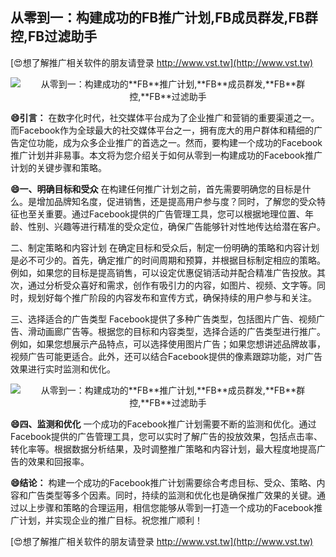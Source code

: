 ## **从零到一：构建成功的**FB**推广计划,**FB**成员群发,**FB**群控,**FB**过滤助手**

[😍想了解推广相关软件的朋友请登录 http://www.vst.tw](http://www.vst.tw)

 <center><img src="https://vst.tw/MP4/tuiguang/png/3.png" alt="从零到一：构建成功的**FB**推广计划,**FB**成员群发,**FB**群控,**FB**过滤助手"></center>

**😄引言：**
在数字化时代，社交媒体平台成为了企业推广和营销的重要渠道之一。而Facebook作为全球最大的社交媒体平台之一，拥有庞大的用户群体和精细的广告定位功能，成为众多企业推广的首选之一。然而，要构建一个成功的Facebook推广计划并非易事。本文将为您介绍关于如何从零到一构建成功的Facebook推广计划的关键步骤和策略。

**😄一、明确目标和受众**
在构建任何推广计划之前，首先需要明确您的目标是什么。是增加品牌知名度，促进销售，还是提高用户参与度？同时，了解您的受众特征也至关重要。通过Facebook提供的广告管理工具，您可以根据地理位置、年龄、性别、兴趣等进行精准的受众定位，确保广告能够针对性地传达给潜在客户。

二、制定策略和内容计划
在确定目标和受众后，制定一份明确的策略和内容计划是必不可少的。首先，确定推广的时间周期和预算，并根据目标制定相应的策略。例如，如果您的目标是提高销售，可以设定优惠促销活动并配合精准广告投放。其次，通过分析受众喜好和需求，创作有吸引力的内容，如图片、视频、文字等。同时，规划好每个推广阶段的内容发布和宣传方式，确保持续的用户参与和关注。

三、选择适合的广告类型
Facebook提供了多种广告类型，包括图片广告、视频广告、滑动画廊广告等。根据您的目标和内容类型，选择合适的广告类型进行推广。例如，如果您想展示产品特点，可以选择使用图片广告；如果您想讲述品牌故事，视频广告可能更适合。此外，还可以结合Facebook提供的像素跟踪功能，对广告效果进行实时监测和优化。

 <center><img src="https://vst.tw/MP4/tuiguang/png/8.png" alt="从零到一：构建成功的**FB**推广计划,**FB**成员群发,**FB**群控,**FB**过滤助手"></center>

**😄四、监测和优化**
一个成功的Facebook推广计划需要不断的监测和优化。通过Facebook提供的广告管理工具，您可以实时了解广告的投放效果，包括点击率、转化率等。根据数据分析结果，及时调整推广策略和内容计划，最大程度地提高广告的效果和回报率。

**😄结论：**
构建一个成功的Facebook推广计划需要综合考虑目标、受众、策略、内容和广告类型等多个因素。同时，持续的监测和优化也是确保推广效果的关键。通过以上步骤和策略的合理运用，相信您能够从零到一打造一个成功的Facebook推广计划，并实现企业的推广目标。祝您推广顺利！

[😍想了解推广相关软件的朋友请登录 http://www.vst.tw](http://www.vst.tw)



